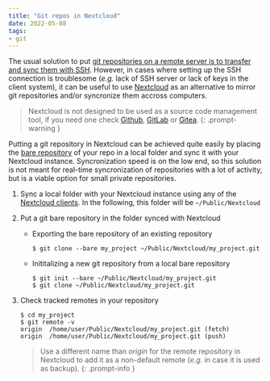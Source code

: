 ```yaml
---
title: "Git repos in Nextcloud"
date: 2022-05-08
tags:
- git
---
```


The usual solution to put [git repositories on a remote server is to transfer
and sync them with SSH](https://git-scm.com/book/en/v2/Git-on-the-Server-Getting-Git-on-a-Server).
However, in cases where setting up the SSH connection is troublesome (*e.g.*
lack of SSH server or lack of keys in the client system), it can be useful to
use [Nextcloud](https://nextcloud.com/) as an alternative to mirror git
repositories and/or syncronize them accross computers.

> Nextcloud is not designed to be used as a source code management tool, if you
> need one check [Github](https://github.com/),
> [GitLab](https://about.gitlab.com/) or [Gitea](https://gitea.io).
{: .prompt-warning }

Putting a git repository in Nextcloud can be achieved quite easily by placing
the [bare repository](https://git-scm.com/docs/gitglossary.html#Documentation/gitglossary.txt-aiddefbarerepositoryabarerepository)
of your repo in a local folder and sync it with your Nextcloud instance.
Syncronization speed is on the low end, so this solution is not meant for
real-time syncronization of repositories with a lot of activity, but is a
viable option for small private repositories.

1. Sync a local folder with your Nextcloud instance using any of the
   [Nextcloud clients](https://nextcloud.com/clients/). In the following, this
   folder will be `~/Public/Nextcloud`

2. Put a git bare repository in the folder synced with Nextcloud

    * Exporting the bare repository of an existing repository
        ```console
        $ git clone --bare my_project ~/Public/Nextcloud/my_project.git
        ```
    * Inititalizing a new git repository from a local bare repository
        ```console
        $ git init --bare ~/Public/Nextcloud/my_project.git
        $ git clone ~/Public/Nextcloud/my_project.git
        ```
3. Check tracked remotes in your repository

    ```console
    $ cd my_project
    $ git remote -v
    origin  /home/user/Public/Nextcloud/my_project.git (fetch)
    origin  /home/user/Public/Nextcloud/my_project.git (push)
    ```

    > Use a different name than *origin* for the remote repository in Nextcloud
    > to add it as a non-default remote (*e.g.* in case it is used as backup).
    {: .prompt-info }

